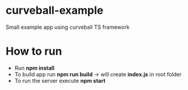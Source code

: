 # curveball-example
Small example app using curveball TS framework

# How to run
* Run **npm install**
* To build app run **npm run build** -> will create **index.js** in root folder
* To run the server execute **npm start**

